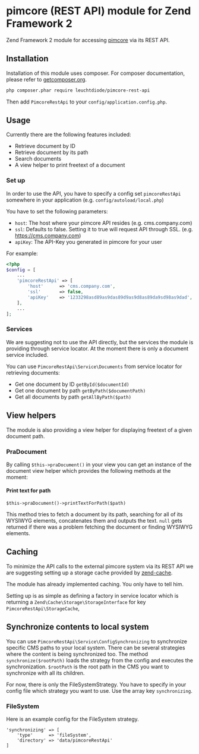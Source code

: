 # pimcore (REST API) module for Zend Framework 2

Zend Framework 2 module for accessing [pimcore](https://github.com/pimcore/pimcore) via its REST API.

## Installation 

Installation of this module uses composer. For composer documentation, please refer to
[getcomposer.org](http://getcomposer.org/).

```sh
php composer.phar require leuchtdiode/pimcore-rest-api
```

Then add `PimcoreRestApi` to your `config/application.config.php`.

## Usage

Currently there are the following features included:

  - Retrieve document by ID
  - Retrieve document by its path
  - Search documents
  - A view helper to print freetext of a document

### Set up

In order to use the API, you have to specify a config set `pimcoreRestApi` somewhere in your application (e.g. `config/autoload/local.php`)

You have to set the following parameters:

  - `host`: The host where your pimcore API resides (e.g. cms.company.com)
  - `ssl`: Defaults to false. Setting it to true will request API through SSL. (e.g. https://cms.company.com)
  - `apiKey`: The API-Key you generated in pimcore for your user

For example:

```php
<?php
$config = [
	...
	'pimcoreRestApi' => [
		'host'		=> 'cms.company.com',
		'ssl'		=> false,
		'apiKey'	=> '1233298asd89as9das89d9as9d8as89da9sd98as9dad',
	],
	...
];
```
  
### Services

We are suggesting not to use the API directly, but the services the module is providing through service locator. At the moment there is only a document service included.

You can use `PimcoreRestApi\Service\Documents` from service locator for retrieving documents:

  - Get one document by ID `getById($documentId)`
  - Get one document by path `getByPath($documentPath)`
  - Get all documents by path `getAllByPath($path)`

## View helpers

The module is also providing a view helper for displaying freetext of a given document path.

### PraDocument

By calling `$this->praDocument()` in your view you can get an instance of the document view helper which provides the following methods at the moment:

#### Print text for path

`$this->praDocument()->printTextForPath($path)`

This method tries to fetch a document by its path, searching for all of its WYSIWYG elements, concatenates them and outputs the text. `null` gets returned if there was a problem fetching the document or finding WYSIWYG elements.

## Caching

To minimize the API calls to the external pimcore system via its REST API we are suggesting setting up a storage cache provided by [zend-cache](https://github.com/zendframework/zend-cache).

The module has already implemented caching. You only have to tell him.

Setting up is as simple as defining a factory in service locator which is returning a `Zend\Cache\Storage\StorageInterface` for key `PimcoreRestApi\StorageCache`,

## Synchronize contents to local system

You can use `PimcoreRestApi\Service\ConfigSynchronizing` to synchronize specific CMS paths to your local system. There can be several strategies where the content is being synchronized too. The method `synchronize($rootPath)` loads the strategy from the config and executes the synchronization. `$rootPath` is the root path in the CMS you want to synchronize with all its children.

For now, there is only the FileSystemStrategy. You have to specify in your config file which strategy you want to use. Use the array key `synchronizing`.

### FileSystem

Here is an example config for the FileSystem strategy.

```
'synchronizing'	=> [
	'type'		=> 'fileSystem',
	'directory'	=> 'data/pimcoreRestApi'
]
```
